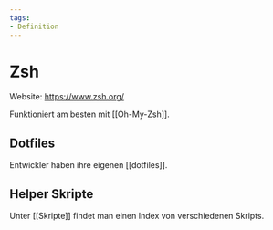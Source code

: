 ```yaml
---
tags:
- Definition
---
```

# Zsh

Website: <https://www.zsh.org/>

Funktioniert am besten mit [[Oh-My-Zsh]].

## Dotfiles

Entwickler haben ihre eigenen [[dotfiles]].

## Helper Skripte

Unter [[Skripte]] findet man einen Index von verschiedenen Skripts.